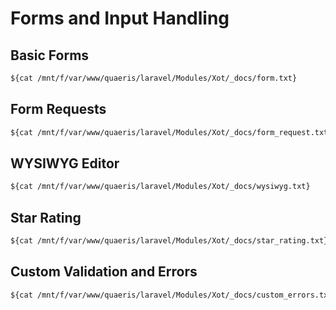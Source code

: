# Forms and Input Handling

## Basic Forms
```txt
${cat /mnt/f/var/www/quaeris/laravel/Modules/Xot/_docs/form.txt}
```

## Form Requests
```txt
${cat /mnt/f/var/www/quaeris/laravel/Modules/Xot/_docs/form_request.txt}
```

## WYSIWYG Editor
```txt
${cat /mnt/f/var/www/quaeris/laravel/Modules/Xot/_docs/wysiwyg.txt}
```

## Star Rating
```txt
${cat /mnt/f/var/www/quaeris/laravel/Modules/Xot/_docs/star_rating.txt}
```

## Custom Validation and Errors
```txt
${cat /mnt/f/var/www/quaeris/laravel/Modules/Xot/_docs/custom_errors.txt}
```
